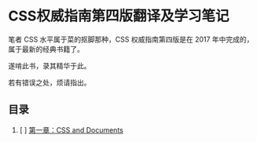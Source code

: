 # CSS权威指南第四版翻译及学习笔记

笔者 CSS 水平属于菜的抠脚那种，CSS 权威指南第四版是在 2017 年中完成的，属于最新的经典书籍了。

遂啃此书，录其精华于此。

若有错误之处，烦请指出。

## 目录

1. [ ] [第一章：CSS and Documents](./chapter1.md)</br>